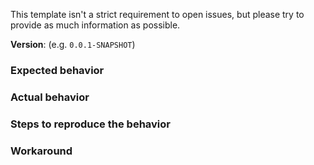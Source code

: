 This template isn't a strict requirement to open issues, but please try to provide as much information as possible.

**Version**: (e.g. `0.0.1-SNAPSHOT`)

### Expected behavior

### Actual behavior

### Steps to reproduce the behavior

### Workaround
